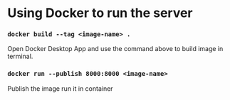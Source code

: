 # Using Docker to run the server

### `docker build --tag <image-name> .`

Open Docker Desktop App and use the command above to build image in terminal.

### `docker run --publish 8000:8000 <image-name>`

Publish the image run it in container
